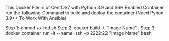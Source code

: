 This Docker File is of CentOS7 with Python 3.9 and SSH Enabled Container run the following Command to build and deploy the container (Need Pyhon 3.9++ To Work With Ansible)

Step 1:
chmod +x red.sh
Step 2:
docker build -t "Image Name" .
Step 3:
docker container run -it --name=ssh -p 2222:22 "Image Name" bash
